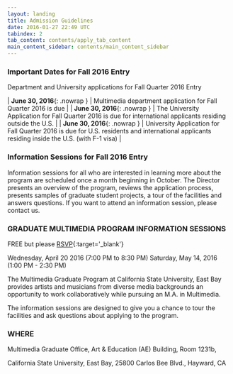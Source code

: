 ```yaml
---
layout: landing
title: Admission Guidelines
date: 2016-01-27 22:49 UTC
tabindex: 2
tab_content: contents/apply_tab_content
main_content_sidebar: contents/main_content_sidebar
---
```

### Important Dates for Fall 2016 Entry

Department and University applications for Fall Quarter 2016 Entry

| **June 30, 2016**{: .nowrap } | Multimedia department application for Fall Quarter 2016 is due |
| **June 30, 2016**{: .nowrap } | The University Application for Fall Quarter 2016 is due for international applicants residing outside the U.S. |
| **June 30, 2016**{: .nowrap } | University Application for Fall Quarter 2016 is due for U.S. residents and international applicants residing inside the U.S. (with F-1 visa) |

### Information Sessions for Fall 2016 Entry

Information sessions for all who are interested in learning more about the program are scheduled once a month beginning in October. The Director presents an overview of the program, reviews the application process, presents samples of graduate student projects, a tour of the facilities and answers questions. If you want to attend an information session, please contact us.

### GRADUATE MULTIMEDIA PROGRAM INFORMATION SESSIONS
FREE but please [RSVP](https://www.eventbrite.com/e/multimedia-graduate-program-info-session-tickets-20479142667){:target='_blank'}

Wednesday, April 20 2016 (7:00 PM to 8:30 PM)
Saturday, May 14, 2016 (1:00 PM - 2:30 PM)


The Multimedia Graduate Program at California State University, East Bay provides artists and musicians from diverse media backgrounds an opportunity to work collaboratively while pursuing an M.A. in Multimedia.


The information sessions are designed to give you a chance to tour the facilities and ask questions about applying to the program.

### WHERE
Multimedia Graduate Office, Art & Education (AE) Building, Room 1231b,

California State University, East Bay, 25800 Carlos Bee Blvd., Hayward, CA
